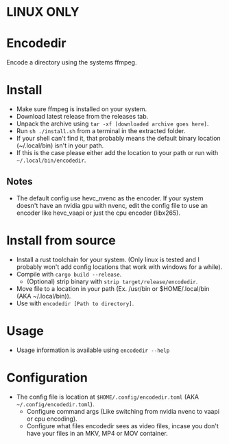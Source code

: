 # LINUX ONLY

# Encodedir
Encode a directory using the systems ffmpeg.

# Install
* Make sure ffmpeg is installed on your system.
* Download latest release from the releases tab.
* Unpack the archive using `tar -xf [downloaded archive goes here]`.
* Run `sh ./install.sh` from a terminal in the extracted folder.
* If your shell can't find it, that probably means the default binary location (~/.local/bin) isn't in your path.
 * If this is the case please either add the location to your path or run with `~/.local/bin/encodedir`.
## Notes
* The default config use hevc_nvenc as the encoder. If your system doesn't have an nvidia gpu with nvenc, edit the config file to use an encoder like hevc_vaapi or just the cpu encoder (libx265).

# Install from source
* Install a rust toolchain for your system. (Only linux is tested and I probably won't add config locations that work with windows for a while).
* Compile with `cargo build --release`.
  * (Optional) strip binary with `strip target/release/encodedir`.
* Move file to a location in your path (Ex. /usr/bin or $HOME/.local/bin (AKA ~/.local/bin)).
* Use with `encodedir [Path to directory]`.

# Usage
* Usage information is available using `encodedir --help`

# Configuration
* The config file is location at `$HOME/.config/encodedir.toml` (AKA `~/.config/encodedir.toml`).
  * Configure command args (Like switching from nvidia nvenc to vaapi or cpu encoding).
  * Configure what files encodedir sees as video files, incase you don't have your files in an MKV, MP4 or MOV container.
